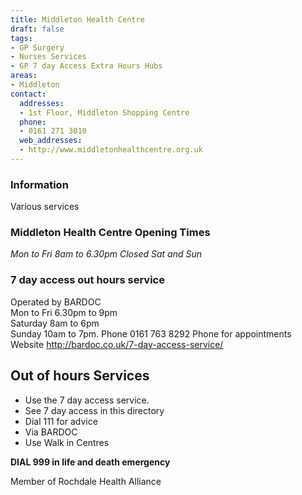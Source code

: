 ```yaml
---
title: Middleton Health Centre
draft: false
tags:
- GP Surgery
- Nurses Services
- GP 7 day Access Extra Hours Hubs
areas:
- Middleton
contact:
  addresses:
  - 1st Floor, Middleton Shopping Centre
  phone:
  - 0161 271 3010
  web_addresses:
  - http://www.middletonhealthcentre.org.uk
---
```


### Information
Various services

### Middleton Health Centre Opening Times   
*Mon to Fri 8am to 6.30pm*
*Closed Sat and Sun*   

### 7 day access out hours service   
Operated by BARDOC   
Mon to Fri  6.30pm to 9pm   
Saturday  8am to 6pm   
Sunday  10am to 7pm.
Phone 0161 763 8292  Phone for appointments   
Website  http://bardoc.co.uk/7-day-access-service/   

## Out of hours Services
- Use the 7 day access service.
- See 7 day access in this directory
- Dial 111 for advice
- Via BARDOC
- Use Walk in Centres

**DIAL 999 in life and death emergency**

Member of Rochdale Health Alliance
